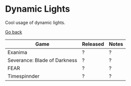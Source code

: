 # Dynamic Lights

Cool usage of dynamic lights.

[Go back](./)

| Game                         | Released | Notes |
|------------------------------|----------|-------|
| Exanima                      | ?        | ?     |
| Severance: Blade of Darkness | ?        | ?     |
| FEAR                         | ?        | ?     |
| Timespinnder                 | ?        | ?     |
